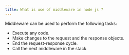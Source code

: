 ```yaml
---
title: What is use of middleware in node js ?
---
```


Middleware can be used to perform the following tasks:

- Execute any code.
- Make changes to the request and the response objects.
- End the request-response cycle.
- Call the next middleware in the stack.
